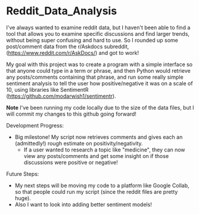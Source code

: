 # Reddit_Data_Analysis

I've always wanted to examine reddit data, but I haven't been able to find a tool that allows you to examine specific discussions and find larger trends, without being super confusing and hard to use. So I rounded up some post/comment data from the r/Askdocs subreddit, (https://www.reddit.com/r/AskDocs/) and got to work!

My goal with this project was to create a program with a simple interface so that anyone could type in a term or phrase, and then Python would retrieve any posts/comments containing that phrase, and run some really simple sentiment analysis to tell the user how positive/negative it was on a scale of 10, using libraries like SentimentR (https://github.com/modarwish1/sentimentr). 

**Note**
I've been running my code locally due to the size of the data files, but I will commit my changes to this github going forward!

Development Progress:
 - Big milestone! My script now retrieves comments and gives each an (admittedly!) rough estimate on positivity/negativity.
   - If a user wanted to research a topic like "medicine", they can now view any posts/comments and get some insight on if those discussions were positive or negative! 

Future Steps:
 -  My next steps will be moving my code to a platform like Google Collab, so that people could run my script (since the reddit files are pretty huge).
 -  Also I want to look into adding better sentiment models!
